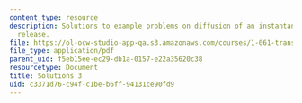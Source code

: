 ```yaml
---
content_type: resource
description: Solutions to example problems on diffusion of an instantaneous point
  release.
file: https://ol-ocw-studio-app-qa.s3.amazonaws.com/courses/1-061-transport-processes-in-the-environment-fall-2008/c3371d76c94fc1beb6ff94131ce90fd9_solutions3.pdf
file_type: application/pdf
parent_uid: f5eb15ee-ec29-db1a-0157-e22a35620c38
resourcetype: Document
title: Solutions 3
uid: c3371d76-c94f-c1be-b6ff-94131ce90fd9
---
```

